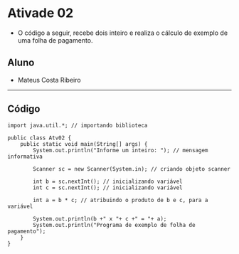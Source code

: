 # Ativade 02
- O código a seguir, recebe dois inteiro e realiza o cálculo de exemplo de uma folha de pagamento.

## Aluno
- Mateus Costa Ribeiro
<hr>

## Código
```
import java.util.*; // importando biblioteca

public class Atv02 {
	public static void main(String[] args) {
        System.out.println("Informe um inteiro: "); // mensagem informativa

        Scanner sc = new Scanner(System.in); // criando objeto scanner

        int b = sc.nextInt(); // inicializando variável
        int c = sc.nextInt(); // inicializando variável

        int a = b * c; // atribuindo o produto de b e c, para a variável 
		
		System.out.println(b +" x "+ c +" = "+ a);
		System.out.println("Programa de exemplo de folha de pagamento");
	}
}
```
